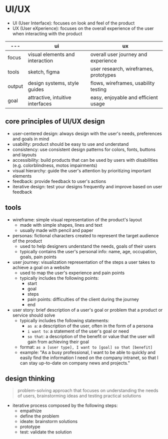 
# UI/UX

- UI (User Interface): focuses on look and feel of the product
- UX (User eXperience): focuses on the overall experience of the user when interacting with the product

| --- | ui | ux |
| --------------- | --------------- | --------------- |
| focus | visual elements and interaction | overall user journey and experience |
| tools | sketch, figma | user research, wireframes, prototypes |
| output | design systems, style guides | flows, wireframes, usability testing |
| goal | attractive, intuitive interfaces | easy, enjoyable and efficient usage |

## core principles of UI/UX design

- user-centered design: always design with the user's needs, preferences and goals in mind
- usability: product should be easy to use and understand
- consistency: use consistent design patterns for colors, fonts, buttons and layouts
- accessibility: build products that can be used by users with disabilities (e.g. colorblindness, motos impairments)
- visual hierarchy: guide the user's attention by prioritizing important elements
- feedback: provide feedback to user's actions
- iterative design: test your designs frequently and improve based on user feedback

## tools

- wireframe: simple visual representation of the product's layout
  - made with simple shapes, lines and text
  - usually made with pencil and paper
- personas: fictional characters created to represent the target audience of the product
  - used to help designers understand the needs, goals of their users
  - typically contains the user's personal info: name, age, occupation, goals, pain points
- user journey: visualization representation of the steps a user takes to achieve a goal on a website
  - used to map the user's experience and pain points
  - typically includes the following points:
    - start
    - goal
    - steps
    - pain points: difficulties of the client during the journey
    - end
- user story: brief description of a user's goal or problem that a product or service should solve
  - typically includes the following statements:
    - `as a`: a description of the user, often in the form of a persona
    - `i want to`: a statement of the user's goal or need
    - `so that`: a description of the benefit or value that the user will gain from achieving their goal
  - format: `as a [user type], I want to [goal] so that [benefit]`
  - example: "As a busy professional, I want to be able to quickly and easily find the information I need on the company intranet, so that I can stay up-to-date on company news and projects."

## design thinking

> problem-solving approach that focuses on understanding the needs of users, brainstorming ideas and testing practical solutions

- iterative process composed by the following steps:
  - empathize
  - define the problem
  - ideate: brainstorm solutions
  - prototype
  - test: validate the solution
